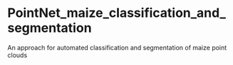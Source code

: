 # PointNet_maize_classification_and_segmentation
An approach for automated classification and segmentation of maize point clouds
